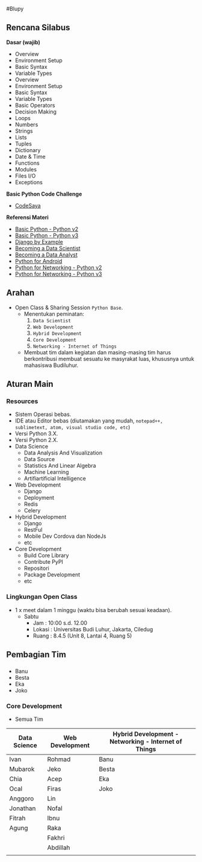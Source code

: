#Blupy

## Rencana Silabus

**Dasar (wajib)**
* Overview
* Environment Setup
* Basic Syntax
* Variable Types
* Overview
* Environment Setup
* Basic Syntax
* Variable Types
* Basic Operators
* Decision Making
* Loops
* Numbers
* Strings
* Lists
* Tuples
* Dictionary
* Date & Time
* Functions
* Modules
* Files I/O
* Exceptions

**Basic Python Code Challenge**
* [CodeSaya](https://codesaya.com/python/)

**Referensi Materi**
* [Basic Python - Python v2](https://www.tutorialspoint.com/python/index.htm)
* [Basic Python - Python v3](https://www.tutorialspoint.com/python3/index.htm)
* [Django by Example](http://djangobyexample.com/)
* [Becoming a Data Scientist](https://www.dataquest.io/path/data-scientist)
* [Becoming a Data Analyst](https://www.dataquest.io/path/data-analyst)
* [Python for Android](http://python-for-android.readthedocs.io/en/latest/)
* [Python for Networking - Python v2](https://www.tutorialspoint.com/python/python_networking.htm)
* [Python for Networking - Python v3](https://www.tutorialspoint.com/python3/python_networking.htm)

## Arahan
* Open Class & Sharing Session `Python Base`.
	* Menentukan peminatan:
		1. `Data Scientist`
		2. `Web Development`
		3. `Hybrid Development`
		4. `Core Development`
		5. `Networking - Internet of Things`
	* Membuat tim dalam kegiatan dan masing-masing tim harus berkontribusi membuat sesuatu ke masyrakat luas, khususnya untuk mahasiswa Budiluhur.

## Aturan Main
### Resources
* Sistem Operasi bebas.
* IDE atau Editor bebas (diutamakan yang mudah, `notepad++, sublimetext, atom, visual studio code, etc`)
* Versi Python 3.X.
* Versi Python 2.X.
* Data Science
	* Data Analysis And Visualization
	* Data Source
	* Statistics And Linear Algebra
	* Machine Learning
	* Artifiartificial Intelligence
* Web Development
	* Django 
	* Deployment 
	* Redis
	* Celery
* Hybrid Development
	* Django
	* RestFul 
	* Mobile Dev Cordova dan NodeJs
	* etc
* Core Development
	* Build Core Library
	* Contribute PyPI
	* Repositori 
	* Package Development 
	* etc

### Lingkungan Open Class 
* 1 x meet dalam 1 minggu (waktu bisa berubah sesuai keadaan). 
	* Sabtu
		* Jam	 : 10:00 s.d. 12.00
		* Lokasi : Universitas Budi Luhur, Jakarta, Ciledug
		* Ruang	 : 8.4.5 (Unit 8, Lantai 4, Ruang 5)

## Pembagian Tim
### 
* Banu
* Besta
* Eka
* Joko

### Core Development
* Semua Tim

| Data Science   |Web Development|Hybrid Development - Networking - Internet of Things|
|----------------|---------------|----------------------------------------------------|
|Ivan			 |Rohmad	 	 |Banu												  |
|Mubarok		 |Jeko   	 	 |Besta												  |
|Chia			 |Acep	 		 |Eka												  |
|Ocal			 |Firas	 		 |Joko												  |
|Anggoro		 |Lin	 		 |
|Jonathan		 |Nofal	 		 |
|Fitrah			 |Ibnu		 	 |
|Agung			 |Raka		 	 |
				 |Fakhri	 	 |
				 |Abdillah	 	 |
|				 |